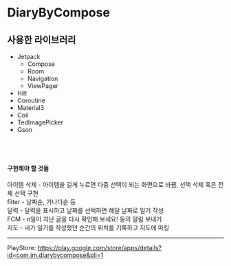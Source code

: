 # DiaryByCompose

## 사용한 라이브러리
- Jetpack
  - Compose
  - Room
  - Navigation
  - ViewPager
- Hilt
- Coroutine
- Material3
- Coil
- TedImagePicker
- Gson
<br><br><br><br>
#### 구현해야 할 것들

아이템 삭제 - 아이템을 길게 누르면 다중 선택이 되는 화면으로 바뀜, 선택 삭제 혹은 전체 선택 구현 
<br> 
filter - 날짜순, 가나다순 등 
<br> 
달력 - 달력을 표시하고 날짜를 선택하면 해달 날짜로 일기 작성 
<br>
FCM - n일이 지난 글을 다시 확인해 보세요! 등의 알림 보내기 
<br> 
지도 - 내가 일기를 작성했던 순간의 위치를 기록하고 지도에 마킹


------------------

PlayStore: https://play.google.com/store/apps/details?id=com.jm.diarybycompose&pli=1
